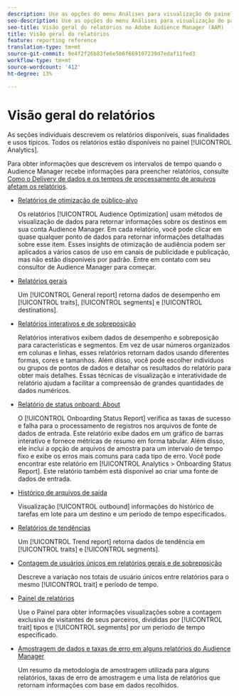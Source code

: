 ```yaml
---
description: Use as opções do menu Análises para visualização do painel e de vários relatórios.
seo-description: Use as opções do menu Análises para visualização do painel e de vários relatórios no Adobe Audience Manager (AAM).
seo-title: Visão geral do relatórios no Adobe Audience Manager (AAM)
title: Visão geral do relatórios
feature: reporting reference
translation-type: tm+mt
source-git-commit: 9e4f2f26b83fe6e5b6f669107239d7edaf11fed3
workflow-type: tm+mt
source-wordcount: '412'
ht-degree: 13%

---
```



# Visão geral do relatórios

As seções individuais descrevem os relatórios disponíveis, suas finalidades e usos típicos. Todos os relatórios estão disponíveis no painel [!UICONTROL Analytics].

Para obter informações que descrevem os intervalos de tempo quando o Audience Manager recebe informações para preencher relatórios, consulte [Como o Delivery de dados e os tempos de processamento de arquivos afetam os relatórios](/help/using/reference/reporting-file-transfer-timeframe.md).

* [Relatórios de otimização de público-alvo](/help/using/reporting/audience-optimization-reports/audience-optimization-reports.md)

   Os relatórios [!UICONTROL Audience Optimization] usam métodos de visualização de dados para retornar informações sobre os destinos em sua conta Audience Manager. Em cada relatório, você pode clicar em quase qualquer ponto de dados para retornar informações detalhadas sobre esse item. Esses insights de otimização de audiência podem ser aplicados a vários casos de uso em canais de publicidade e publicação, mas não estão disponíveis por padrão. Entre em contato com seu consultor de Audience Manager para começar.

* [Relatórios gerais](/help/using/reporting/general-reports.md)

   Um [!UICONTROL General report] retorna dados de desempenho em [!UICONTROL traits], [!UICONTROL segments] e [!UICONTROL destinations].

* [Relatórios interativos e de sobreposição](/help/using/reporting/dynamic-reports/dynamic-reports.md)

   Relatórios interativos exibem dados de desempenho e sobreposição para características e segmentos. Em vez de usar números organizados em colunas e linhas, esses relatórios retornam dados usando diferentes formas, cores e tamanhos. Além disso, você pode escolher indivíduos ou grupos de pontos de dados e detalhar os resultados do relatório para obter mais detalhes. Essas técnicas de visualização e interatividade de relatório ajudam a facilitar a compreensão de grandes quantidades de dados numéricos.

* [Relatório de status onboard: About](/help/using/reporting/onboarding-status-report.md)

   O [!UICONTROL Onboarding Status Report] verifica as taxas de sucesso e falha para o processamento de registros nos arquivos de fonte de dados de entrada. Este relatório exibe dados em um gráfico de barras interativo e fornece métricas de resumo em forma tabular. Além disso, ele inclui a opção de arquivos de amostra para um intervalo de tempo fixo e exibe os erros mais comuns para cada tipo de erro. Você pode encontrar este relatório em [!UICONTROL Analytics > Onboarding Status Report]. Este relatório também está disponível ao criar uma fonte de dados de entrada.

* [Histórico de arquivos de saída](/help/using/reporting/outbound-history-report.md)

   Visualização [!UICONTROL outbound] informações do histórico de tarefas em lote para um destino e um período de tempo especificados.

* [Relatórios de tendências](/help/using/reporting/trend-reports.md)

   Um [!UICONTROL Trend report] retorna dados de tendência em [!UICONTROL traits] e [!UICONTROL segments].

* [Contagem de usuários únicos em relatórios gerais e de sobreposição](/help/using/reporting/unique-user-counts.md)

   Descreve a variação nos totais de usuário únicos entre relatórios para o mesmo [!UICONTROL trait] e período de tempo.

* [Painel de relatórios](/help/using/reporting/trend-reports.md)

   Use o Painel para obter informações visualizações sobre a contagem exclusiva de visitantes de seus parceiros, divididas por [!UICONTROL trait] tipos e [!UICONTROL segments] por um período de tempo especificado.

* [Amostragem de dados e taxas de erro em alguns relatórios do Audience Manager](/help/using/reporting/report-sampling.md)

   Um resumo da metodologia de amostragem utilizada para alguns relatórios, taxas de erro de amostragem e uma lista de relatórios que retornam informações com base em dados recolhidos.

